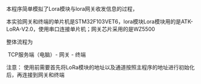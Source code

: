 本程序简单模拟了Lora模块与lora网关收发信息的过程，

本实验网关和终端的单片机是STM32F103VET6，lora模块Lora模块用的是ATK-LoRA-V2.0，使用串口连接单片机；网关芯片采用的是WZ5500

整体流程为 

​	TCP服务端（电脑）- 网关 - 终端

注意： 使用前需要首先将LoRa模块的地址以及通道按照主程序的地址进行初始化后，再连接到网关和终端